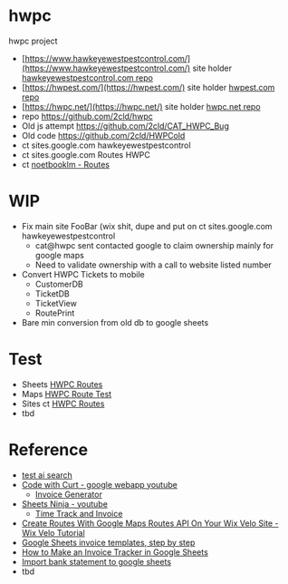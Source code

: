 # hwpc

hwpc project

- [https://www.hawkeyewestpestcontrol.com/](https://www.hawkeyewestpestcontrol.com/) site holder [hawkeyewestpestcontrol.com repo](https://github.com/christrees/hawkeyewestpestcontrol.com)
- [https://hwpest.com/](https://hwpest.com/) site holder [hwpest.com repo](https://github.com/christrees/hwpest.com)
- [https://hwpc.net/](https://hwpc.net/) site holder [hwpc.net repo](https://github.com/christrees/hwpc.net)
- repo https://github.com/2cld/hwpc
- Old js attempt https://github.com/2cld/CAT_HWPC_Bug
- Old code https://github.com/2cld/HWPCold
- ct sites.google.com hawkeyewestpestcontrol
- ct sites.google.com Routes HWPC
- ct [noetbooklm - Routes](https://notebooklm.google.com/notebook/a8276b19-1b41-4887-850f-c7f4b2b9ae75?pli=1)

# WIP
- Fix main site FooBar (wix shit, dupe and put on ct sites.google.com hawkeyewestpestcontrol
  - cat@hwpc sent contacted google to claim ownership mainly for google maps
  - Need to validate ownership with a call to website listed number
- Convert HWPC Tickets to mobile
  - CustomerDB
  - TicketDB
  - TicketView
  - RoutePrint
- Bare min conversion from old db to google sheets

# Test
- Sheets [HWPC Routes](https://docs.google.com/spreadsheets/d/1XZotISYBmbW1XCl1l35aHwgtgXDwfI_IXkaPK4ER8kU/edit?gid=0#gid=0)
- Maps [HWPC Route Test](https://www.google.com/maps/d/edit?mid=1mfA1dAilxp2wea3IAS_KqlikhIT1s4M&ll=29.208292828150825%2C-92.41699249999999&z=4)
- Sites ct [HWPC Routes](https://sites.google.com/d/1NbvzB_bl3_YaKf51wuDTwRkfWK02mf66/p/1fHVpcTcqRd48am7FHr46LdQECa2Z6obb/edit)
- tbd
  
# Reference
- [test ai search](https://www.google.com/search?udm=50&aep=46&source=25q2-US-SearchSites-Site-CTA&q=my+bluetooth+mouse+on+windows+10+keeps+failing.++If+I+go+to+bluetooth+connections+and+just+click+the+mouse+it+starts+working.++Any+clue+why+it+drops%3F&mstk=AUtExfCAKg-8oRbA9FPwqQrBqGCH2k-yviw2RELXNBH3V2jWc8mCf2bVf1JlWMOLlMKSLPO0FcYHasbZYBXwJ_Ed2ntgiwrGPvlUnI78ZkQkb_3gUSLDerpEn3vuRVVsh1rFEyOswAy_7hVrBwAUK9-bO7A6r5v0c4ganr0&csuir=1)
- [Code with Curt - google webapp youtube](https://www.youtube.com/@CodeWithCurt/videos)
  - [Invoice Generator](https://www.youtube.com/watch?v=JPcMLmVQdkU)
- [Sheets Ninja - youtube](https://www.youtube.com/@SheetsNinja/videos)
  - [Time Track and Invoice](https://www.youtube.com/watch?v=-MeR_rEHftA)
- [Create Routes With Google Maps Routes API On Your Wix Velo Site - Wix Velo Tutorial](https://www.youtube.com/watch?v=lnx1n1ZM6Bc&list=TLGG_KoWpKkFtt0xMzA3MjAyNQ&t=11s)
- [Google Sheets invoice templates, step by step](https://www.youtube.com/watch?v=Jwy6mVAQiww&t=177s)
- [How to Make an Invoice Tracker in Google Sheets](https://www.youtube.com/watch?v=o0OHdpRFYIc)
- [Import bank statement to google sheets](https://www.google.com/search?q=import+my+bank+statement+to+google+sheets&rlz=1C1CHBF_enUS1075US1091&oq=import+my+bank+statement+to+gogl&gs_lcrp=EgZjaHJvbWUqCQgBECEYChigATIGCAAQRRg5MgkIARAhGAoYoAEyCQgCECEYChigATIJCAMQIRgKGKABMgkIBBAhGAoYoAEyBwgFECEYjwIyBwgGECEYjwLSAQkyMzM3MWowajeoAgCwAgA&sourceid=chrome&ie=UTF-8)
- tbd
